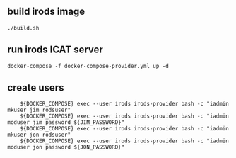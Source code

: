 ## build irods image

```
./build.sh
```

## run irods ICAT server
```
docker-compose -f docker-compose-provider.yml up -d
```


## create users

```
    ${DOCKER_COMPOSE} exec --user irods irods-provider bash -c "iadmin mkuser jim rodsuser"
    ${DOCKER_COMPOSE} exec --user irods irods-provider bash -c "iadmin moduser jim password ${JIM_PASSWORD}"
    ${DOCKER_COMPOSE} exec --user irods irods-provider bash -c "iadmin mkuser jon rodsuser"
    ${DOCKER_COMPOSE} exec --user irods irods-provider bash -c "iadmin moduser jon password ${JON_PASSWORD}"
```
